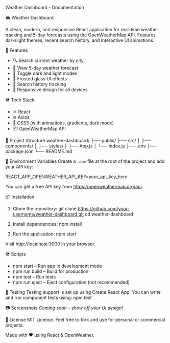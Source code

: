 Weather Dashboard - Documentation



🌦️ Weather Dashboard

A clean, modern, and responsive React application for real-time weather tracking and 5-day forecasts using the OpenWeatherMap API. Features dark/light themes, recent search history, and interactive UI animations.

🚀 Features
- 🔍 Search current weather by city
- 📆 View 5-day weather forecast
- 🌙 Toggle dark and light modes
- 🧊 Frosted glass UI effects
- 🔄 Search history tracking
- 📱 Responsive design for all devices

🛠️ Tech Stack
- ⚛️ React
- 🌐 Axios
- 🎨 CSS3 (with animations, gradients, dark mode)
- 📦 OpenWeatherMap API

📂 Project Structure
weather-dashboard/
├── public/
├── src/
│   ├── components/
│   ├── styles/
│   ├── App.js
│   └── index.js
├── .env
├── package.json
└── README.md

🔑 Environment Variables
Create a `.env` file at the root of the project and add your API key:

REACT_APP_OPENWEATHER_API_KEY=your_api_key_here

You can get a free API key from https://openweathermap.org/api.

📦 Installation
1. Clone the repository:
   git clone https://github.com/your-username/weather-dashboard.git
   cd weather-dashboard

2. Install dependencies:
   npm install

3. Run the application:
   npm start

Visit http://localhost:3000 in your browser.

🛠️ Scripts
- npm start – Run app in development mode
- npm run build – Build for production
- npm test – Run tests
- npm run eject – Eject configuration (not recommended)

🧪 Testing
Testing support is set up using Create React App. You can write and run component tests using:
   npm test

📷 Screenshots
*Coming soon – show off your UI design!*

📄 License
MIT License. Feel free to fork and use for personal or commercial projects.

Made with ❤️ using React & OpenWeather.
